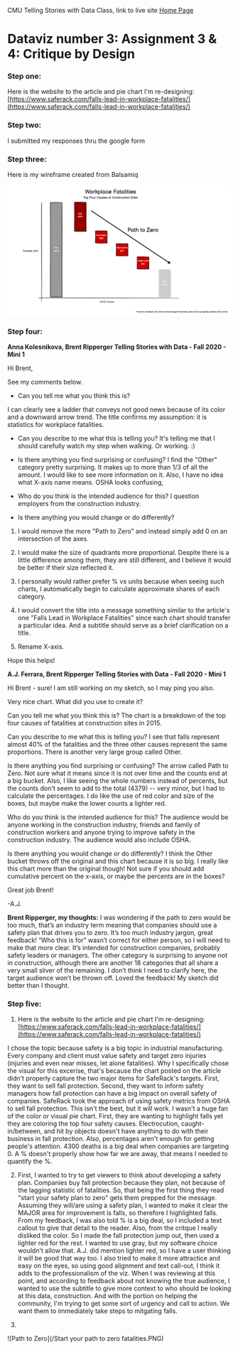 CMU Telling Stories with Data Class, link to live site [Home Page](https://bripperg.github.io/tell_stories_CMU/)

# Dataviz number 3: Assignment 3 & 4: Critique by Design

### Step one:

Here is the website to the article and pie chart I'm re-designing: [https://www.saferack.com/falls-lead-in-workplace-fatalities/](https://www.saferack.com/falls-lead-in-workplace-fatalities/)

### Step two:

I submitted my responses thru the google form

### Step three:

Here is my wireframe created from Balsamiq

![Wireframe](/Wireframe.PNG)


### Step four:

**Anna Kolesnikova, Brent Ripperger Telling Stories with Data - Fall 2020 - Mini 1**

Hi Brent,

See my comments below.

- Can you tell me what you think this is?

I can clearly see a ladder that conveys not good news because of its color and a downward arrow trend. The title confirms my assumption: it is statistics for workplace fatalities.

- Can you describe to me what this is telling you?
It's telling me that I should carefully watch my step when walking. Or working. :)

- Is there anything you find surprising or confusing?
I find the "Other" category pretty surprising. It makes up to more than 1/3 of all the amount. I would like to see more information on it.
Also, I have no idea what X-axis name means. OSHA looks confusing,

- Who do you think is the intended audience for this?
I question employers from the construction industry.

- Is there anything you would change or do differently?

1. I would remove the more "Path to Zero" and instead simply add 0 on an intersection of the axes.

2. I would make the size of quadrants more proportional. Despite there is a little difference among them, they are still different, and I believe it would be better if their size reflected it.

3. I personally would rather prefer % vs units because when seeing such charts, I automatically begin to calculate approximate shares of each category.

4. I would convert the title into a message something similar to the article's one "Falls Lead in Workplace Fatalities" since each chart should transfer a particular idea. And a subtitle should serve as a brief clarification on a title.

5. Rename X-axis.

Hope this helps!



**A.J. Ferrara, Brent Ripperger Telling Stories with Data - Fall 2020 - Mini 1**

Hi Brent - sure! I am still working on my sketch, so I may ping you also.

Very nice chart. What did you use to create it?

Can you tell me what you think this is?
The chart is a breakdown of the top four causes of fatalities at construction sites in 2015.

Can you describe to me what this is telling you?
I see that falls represent almost 40% of the fatalities and the three other causes represent the same proportions. There is another very large group called Other.

Is there anything you find surprising or confusing?
The arrow called Path to Zero. Not sure what it means since it is not over time and the counts end at a big bucket. Also, I like seeing the whole numbers instead of percents, but the counts don't seem to add to the total (4379) -- very minor, but I had to calculate the percentages.
I do like the use of red color and size of the boxes, but maybe make the lower counts a lighter red.

Who do you think is the intended audience for this?
The audience would be anyone working in the construction industry, friends and family of construction workers and anyone trying to improve safety in the construction industry. The audience would also include OSHA.

Is there anything you would change or do differently?
I think the Other bucket throws off the original and this chart because it is so big. I really like this chart more than the original though! Not sure if you should add cumulative percent on the x-axis, or maybe the percents are in the boxes?


Great job Brent!

-A.J.


**Brent Ripperger, my thoughts:**
I was wondering if the path to zero would be too much, that’s an industry term meaning that companies should use a safety plan that drives you to zero. It’s too much industry jargon, great feedback! “Who this is for” wasn’t correct for either person, so I will need to make that more clear. It’s intended for construction companies, probably safety leaders or managers. The other category is surprising to anyone not in construction, although there are another 18 categories that all share a very small sliver of the remaining. I don’t think I need to clarify here, the target audience won’t be thrown off. Loved the feedback! My sketch did better than I thought.


### Step five:

1. Here is the website to the article and pie chart I'm re-designing: [https://www.saferack.com/falls-lead-in-workplace-fatalities/](https://www.saferack.com/falls-lead-in-workplace-fatalities/)

  I chose the topic because safety is a big topic in industrial manufacturing. Every company and client must value safety and target zero injuries (injuries and even near misses, let alone fatalities). Why I specifically chose the visual for this excerise, that's because the chart posted on the article didn't properly capture the two major items for SafeRack's targets. First, they want to sell fall protection. Second, they want to inform safety managers how fall protection can have a big impact on overall safety of companies. SafeRack took the approach of using safety metrics from OSHA to sell fall protection. This isn't the best, but it will work. I wasn't a huge fan of the color or visual pie chart. First, they are wanting to highlight falls yet they are coloring the top four safety causes. Electrocution, caught-in/between, and hit by objects doesn't have anything to do with their business in fall protection. Also, percentages aren't enough for getting people's attention. 4300 deaths is a big deal when companies are targeting 0. A % doesn't properly show how far we are away, that means I needed to quantify the %. 
  
2. First, I wanted to try to get viewers to think about developing a safety plan. Companies buy fall protection because they plan, not because of the lagging statistic of fatalities. So, that being the first thing they read "start your safety plan to zero" gets them prepped for the message. Assuming they will/are using a safety plan, I wanted to make it clear the MAJOR area for improvement is falls, so therefore I highlighted falls. From my feedback, I was also told % is a big deal, so I included a text callout to give that detail to the reader. Also, from the critque I really disliked the color. So I made the fall protection jump out, then used a lighter red for the rest. I wanted to use gray, but my software choice wouldn't allow that. A.J. did mention lighter red, so I have a user thinking it will be good that way too. I also tried to make it more attractice and easy on the eyes, so using good alignment and text call-out, I think it adds to the professionalism of the viz. When I was reviewing at this point, and according to feedback about not knowing the true audience, I wanted to use the subtitle to give more context to who should be looking at this data, construction. And with the portion on helping the community, I'm trying to get some sort of urgency and call to action. We want them to immediately take steps to mitgating falls. 

3. 
![Path to Zero](/Start your path to zero fatalities.PNG)

